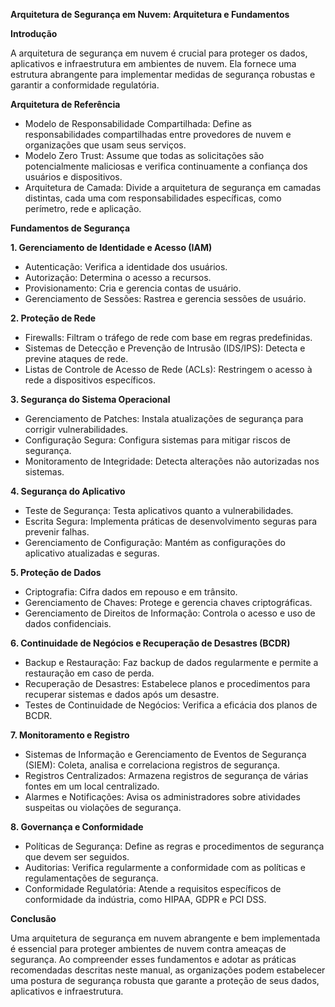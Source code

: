 **Arquitetura de Segurança em Nuvem: Arquitetura e Fundamentos**

**Introdução**

A arquitetura de segurança em nuvem é crucial para proteger os dados, aplicativos e infraestrutura em ambientes de nuvem. Ela fornece uma estrutura abrangente para implementar medidas de segurança robustas e garantir a conformidade regulatória.

**Arquitetura de Referência**

* Modelo de Responsabilidade Compartilhada: Define as responsabilidades compartilhadas entre provedores de nuvem e organizações que usam seus serviços.
* Modelo Zero Trust: Assume que todas as solicitações são potencialmente maliciosas e verifica continuamente a confiança dos usuários e dispositivos.
* Arquitetura de Camada: Divide a arquitetura de segurança em camadas distintas, cada uma com responsabilidades específicas, como perímetro, rede e aplicação.

**Fundamentos de Segurança**

**1. Gerenciamento de Identidade e Acesso (IAM)**
* Autenticação: Verifica a identidade dos usuários.
* Autorização: Determina o acesso a recursos.
* Provisionamento: Cria e gerencia contas de usuário.
* Gerenciamento de Sessões: Rastrea e gerencia sessões de usuário.

**2. Proteção de Rede**
* Firewalls: Filtram o tráfego de rede com base em regras predefinidas.
* Sistemas de Detecção e Prevenção de Intrusão (IDS/IPS): Detecta e previne ataques de rede.
* Listas de Controle de Acesso de Rede (ACLs): Restringem o acesso à rede a dispositivos específicos.

**3. Segurança do Sistema Operacional**
* Gerenciamento de Patches: Instala atualizações de segurança para corrigir vulnerabilidades.
* Configuração Segura: Configura sistemas para mitigar riscos de segurança.
* Monitoramento de Integridade: Detecta alterações não autorizadas nos sistemas.

**4. Segurança do Aplicativo**
* Teste de Segurança: Testa aplicativos quanto a vulnerabilidades.
* Escrita Segura: Implementa práticas de desenvolvimento seguras para prevenir falhas.
* Gerenciamento de Configuração: Mantém as configurações do aplicativo atualizadas e seguras.

**5. Proteção de Dados**
* Criptografia: Cifra dados em repouso e em trânsito.
* Gerenciamento de Chaves: Protege e gerencia chaves criptográficas.
* Gerenciamento de Direitos de Informação: Controla o acesso e uso de dados confidenciais.

**6. Continuidade de Negócios e Recuperação de Desastres (BCDR)**
* Backup e Restauração: Faz backup de dados regularmente e permite a restauração em caso de perda.
* Recuperação de Desastres: Estabelece planos e procedimentos para recuperar sistemas e dados após um desastre.
* Testes de Continuidade de Negócios: Verifica a eficácia dos planos de BCDR.

**7. Monitoramento e Registro**
* Sistemas de Informação e Gerenciamento de Eventos de Segurança (SIEM): Coleta, analisa e correlaciona registros de segurança.
* Registros Centralizados: Armazena registros de segurança de várias fontes em um local centralizado.
* Alarmes e Notificações: Avisa os administradores sobre atividades suspeitas ou violações de segurança.

**8. Governança e Conformidade**
* Políticas de Segurança: Define as regras e procedimentos de segurança que devem ser seguidos.
* Auditorias: Verifica regularmente a conformidade com as políticas e regulamentações de segurança.
* Conformidade Regulatória: Atende a requisitos específicos de conformidade da indústria, como HIPAA, GDPR e PCI DSS.

**Conclusão**

Uma arquitetura de segurança em nuvem abrangente e bem implementada é essencial para proteger ambientes de nuvem contra ameaças de segurança. Ao compreender esses fundamentos e adotar as práticas recomendadas descritas neste manual, as organizações podem estabelecer uma postura de segurança robusta que garante a proteção de seus dados, aplicativos e infraestrutura.